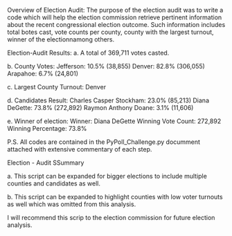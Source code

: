 Overview of Election Audit: 
The purpose of the election audit was to write a code which will help the election commission retrieve pertinent information about the recent congressional election outcome. Such information includes total botes cast, vote counts per county, county with the largest turnout, winner of the electionnamong others.

Election-Audit Results:
a. A total of 369,711 votes casted.

b. County Votes:
Jefferson: 10.5% (38,855)
Denver: 82.8% (306,055)
Arapahoe: 6.7% (24,801)

c. Largest County Turnout: Denver

d. Candidates Result:
Charles Casper Stockham: 23.0% (85,213)
Diana DeGette: 73.8% (272,892)
Raymon Anthony Doane: 3.1% (11,606)

e. Winner of election:
Winner: Diana DeGette
Winning Vote Count: 272,892
Winning Percentage: 73.8%

P.S.
All codes are contained in the PyPoll_Challenge.py documment attached with extensive commentary of each step.

Election - Audit SSummary

a. This script can be expanded for bigger elections to include multiple counties and candidates as well.

b. This script can be expanded to highlight counties with low voter turnouts as well which was omitted from this analysis.

I will recommend this scrip to the election commission for future election analysis.